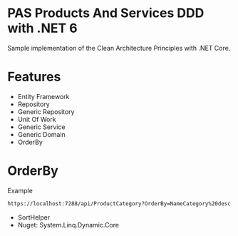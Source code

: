 # PAS Products And Services DDD with .NET 6

Sample implementation of the Clean Architecture Principles with .NET Core. 

# Features

- Entity Framework
- Repository 
- Generic Repository 
- Unit Of Work
- Generic Service
- Generic Domain
- OrderBy

# OrderBy
Example
```sh
https://localhost:7288/api/ProductCategory?OrderBy=NameCategory%20desc
```

- SortHelper
- Nuget: System.Linq.Dynamic.Core
